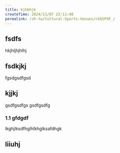 ```yaml
---
title: kjhkhjk
createTime: 2024/11/07 23:11:48
permalink: /zh-tw/Cultural-Sports-Venues/ck8SPXP_/
---
```



## fsdfs
hkjhljhjhlhj
## fsdkjkj

fgsdgsdfgsd

## kjjkj

gsdfgsdfgs
gsdfgsdfg

### 1.1 gfdgdf


lkghjlksdfhglhlkhglksafdhgk

## liiuhj

